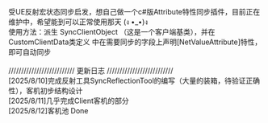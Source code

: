 受UE反射宏状态同步启发，想自己做一个c#版Attribute特性同步插件，目前正在维护中，希望能到可以正常使用那天 (ง •_•)ง<br>
使用方法：派生 SyncClientObject （这是一个客户端基类），并在 CustomClientData类定义 中在需要同步的字段上声明[NetValueAttribute]特性，即可自动同步<br><br>
//////////////////////////   更新日志   //////////////////////////<br>
[2025/8/10]完成反射工具SyncReflectionTool的编写（大量的装箱，待验证正确性），客机初步结构设计<br>
[2025/8/11]几乎完成Client客机的部分<br>
[2025/8/12]客机池 Done<br>

